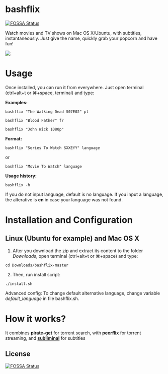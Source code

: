 # bashflix
[![FOSSA Status](https://app.fossa.io/api/projects/git%2Bhttps%3A%2F%2Fgithub.com%2Fastavares%2Fbashflix.svg?type=shield)](https://app.fossa.io/projects/git%2Bhttps%3A%2F%2Fgithub.com%2Fastavares%2Fbashflix?ref=badge_shield)


Watch movies and TV shows on Mac OS X/Ubuntu, with subtitles, instantaneously. Just give the name, quickly grab your popcorn and have fun!

![](http://i.imgur.com/FX4bt1B.gif)

# Usage
Once installed, you can run it from everywhere. Just open terminal (ctrl+alt+t or ⌘+space, terminal) and type:

**Examples:** 
```
bashflix "The Walking Dead S07E02" pt
```
```
bashflix "Blood Father" fr
```
```
bashflix "John Wick 1080p"
```
**Format:** 
```
bashflix "Series To Watch SXXEYY" language
```
or
```
bashflix "Movie To Watch" language
``` 
**Usage history:**
```
bashflix -h
```

If you do not input language, default is no language.
If you input a language, the alterative is **en** in case your language was not found.

# Installation and Configuration

## Linux (Ubuntu for example) and Mac OS X

1. After you download the zip and extract its content to the folder *Downloads*, open terminal (ctrl+alt+t or ⌘+space) and type: 
  
  ``` 
  cd Downloads/bashflix-master
  ``` 

2. Then, run install script:
  
  ```
  ./install.sh
  ```
  
Advanced config: To change default alternative language, change variable *default_language* in file bashflix.sh.

# How it works?

It combines [**pirate-get**](https://github.com/vikstrous/pirate-get) for torrent search, with [**peerflix**](https://github.com/mafintosh/peerflix) for torrent streaming, and [**subliminal**](https://github.com/Diaoul/subliminal) for subtitles


## License
[![FOSSA Status](https://app.fossa.io/api/projects/git%2Bhttps%3A%2F%2Fgithub.com%2Fastavares%2Fbashflix.svg?type=large)](https://app.fossa.io/projects/git%2Bhttps%3A%2F%2Fgithub.com%2Fastavares%2Fbashflix?ref=badge_large)